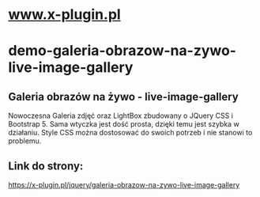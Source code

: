 # www.x-plugin.pl
# demo-galeria-obrazow-na-zywo-live-image-gallery
## Galeria obrazów na żywo - live-image-gallery
 Nowoczesna Galeria zdjęć oraz LightBox zbudowany o JQuery CSS i Bootstrap 5. Sama wtyczka jest dość prosta, dzięki temu jest szybka w działaniu. Style CSS można dostosować do swoich potrzeb i nie stanowi to problemu.

## Link do strony:
https://x-plugin.pl/jquery/galeria-obrazow-na-zywo-live-image-gallery